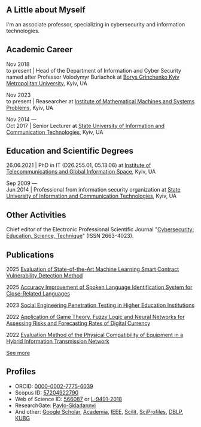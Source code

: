 ## A Little about Myself

I'm an associate professor, specializing in cybersecurity and information technologies.

## Academic Career

Nov&nbsp;2018<br />to&nbsp;present | Head of the Department of Information and Cyber Security named after Professor Volodymyr Buriachok at [Borys Grinchenko Kyiv Metropolitan University](https://partner.kubg.edu.ua/), Kyiv, UA

Nov&nbsp;2023<br />to&nbsp;present | Reasearcher at [Institute of Mathematical Machines and Systems Problems](http://www.immsp.kiev.ua/eng/index.html), Kyiv, UA

Nov&nbsp;2014&nbsp;—<br />Oct&nbsp;2017 | Senior Lecturer at [State University of Information and Communication Technologies](https://www.duikt.edu.ua/en/), Kyiv, UA

## Education and Scientific Degrees

26.06.2021 | PhD in IT (D26.255.01, 05.13.06) at [Institute of Telecommunications and Global Information Space](https://itgip.org/en/), Kyiv, UA

Sep&nbsp;2009&nbsp;—<br />Jun&nbsp;2014 | Professional from information security organization at [State University of Information and Communication Technologies](https://www.duikt.edu.ua/en/), Kyiv, UA

## Other Activities

Chief editor of the Electronic Professional Scientific Journal "[Cybersecurity: Education, Science, Technique](https://www.csecurity.kubg.edu.ua/index.php/journal/index)" (ISSN 2663-4023).

## Publications

2025 [Evaluation of State-of-the-Art Machine Learning Smart Contract Vulnerability Detection Method](pubs/Evaluation-of-State-of-the-Art-Machine-Learning-Smart-Contract-Vulnerability-Detection-Method.md)

2025 [Accuracy Improvement of Spoken Language Identification System for Close-Related Languages](pubs/Accuracy-Improvement-of-Spoken-Language-Identification-System-for-Close-Related-Languages.md)

2023 [Social Engineering Penetration Testing in Higher Education Institutions](pubs/Social-Engineering-Penetration-Testing-in-Higher-Education-Institutions.md)

2022 [Application of Game Theory, Fuzzy Logic and Neural Networks for Assessing Risks and Forecasting Rates of Digital Currency](pubs/Application-of-Game-Theory-Fuzzy-Logic-and-Neural-Networks-for-Assessing-Risks-and-Forecasting-Rates-of-Digital-Currency.md)

2022 [Evaluation Method of the Physical Compatibility of Equipment in a Hybrid Information Transmission Network](pubs/Evaluation-Method-of-the-Physical-Compatibility-of-Equipment-in-a-Hybrid-Information-Transmission-Network.md)

[See more](/pubs/list.md)

## Profiles

* ORCID: [0000-0002-7775-6039](https://orcid.org/0000-0002-7775-6039)
* Scopus ID: [57204922790](https://www.scopus.com/authid/detail.uri?authorId=57204922790)
* Web of Science ID: [566087](https://www.webofscience.com/wos/author/record/566087) or [L-9491-2018](https://www.webofscience.com/wos/author/record/L-9491-2018)
* ResearchGate: [Pavlo-Skladannyi](https://www.researchgate.net/profile/Pavlo-Skladannyi)
* And other: [Google Scholar](https://scholar.google.com/citations?user=u1Q82DsAAAAJ), [Academia](https://kubg.academia.edu/PavloSkladannyi), [IEEE](https://ieeexplore.ieee.org/author/37088905329), [Scilit](https://www.scilit.com/scholars/10641113), [SciProfiles](https://sciprofiles.com/profile/1265342),  [DBLP](https://dblp.org/pid/243/5600.html), [KUBG](https://wiki.kubg.edu.ua/%D0%A1%D0%BA%D0%BB%D0%B0%D0%B4%D0%B0%D0%BD%D0%BD%D0%B8%D0%B9_%D0%9F%D0%B0%D0%B2%D0%BB%D0%BE_%D0%9C%D0%B8%D0%BA%D0%BE%D0%BB%D0%B0%D0%B9%D0%BE%D0%B2%D0%B8%D1%87)